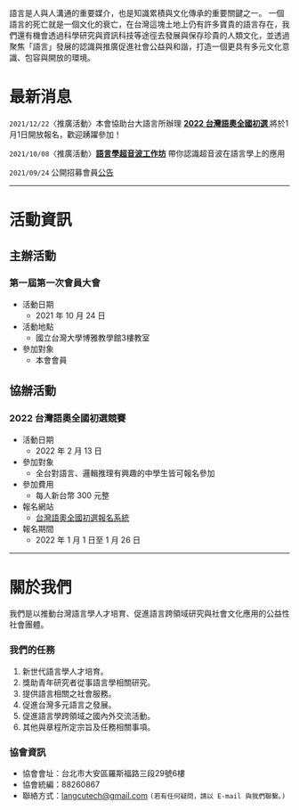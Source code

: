 
語言是人與人溝通的重要媒介，也是知識累積與文化傳承的重要關鍵之一。 
一個語言的死亡就是一個文化的衰亡，在台灣這塊土地上仍有許多寶貴的語言存在，我們還有機會透過科學研究與資訊科技等途徑去發展與保存珍貴的人類文化，並透過聚焦「語言」發展的認識與推廣促進社會公益與和諧，打造一個更具有多元文化意識、包容與開放的環境。



# 最新消息
`2021/12/22`〈推廣活動〉本會協助台大語言所辦理 **[ 2022 台灣語奧全國初選 ](https://www.ioltw.org/)** 將於1月1日開放報名，歡迎踴躍參加！  

`2021/10/08`〈推廣活動〉**[語言學超音波工作坊](https://sbs-ntu.github.io/2021-ultrasound-workshop/)** 帶你認識超音波在語言學上的應用  

`2021/09/24` 公開招募會員[公告](/公開招募會員公告.pdf)  



***

# 活動資訊
## 主辦活動
### 第一屆第一次會員大會
- 活動日期
  - 2021 年 10 月 24 日
- 活動地點
  - 國立台灣大學博雅教學館3樓教室 
- 參加對象
  - 本會會員
  
  
## 協辦活動
### 2022 台灣語奧全國初選競賽 
- 活動日期
  - 2022 年 2 月 13 日
- 參加對象
  - 全台對語言、邏輯推理有興趣的中學生皆可報名參加
- 參加費用
  - 每人新台幣 300 元整
- 報名網站
  - [台灣語奧全國初選報名系統](https://reg.ioltw.org/)
- 報名期間 
  - 2022 年 1 月 1 日至 1 月 26 日 




***

# 關於我們

我們是以推動台灣語言學人才培育、促進語言跨領域研究與社會文化應用的公益性社會團體。   

### 我們的任務
1. 新世代語言學人才培育。
2. 獎助青年研究者從事語言學相關研究。
3. 提供語言相關之社會服務。
4. 促進台灣多元語言之發展。
5. 促進語言學跨領域之國內外交流活動。
6. 其他與章程所定宗旨及任務相關事項。

### 協會資訊
- 協會會址：台北市大安區羅斯福路三段29號6樓 
- 協會統編：88260867   
- 聯絡方式：langcutech@gmail.com
`(若有任何疑問，請以 E-mail 與我們聯繫。)`

